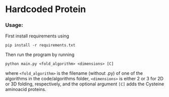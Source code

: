 # Hardcoded Protein

### Usage:  
First install requirements using
```
pip install -r requirements.txt
```

Then run the program by running
```
python main.py <fold_algorithm> <dimensions> [C]
```

where `<fold_algorithm>` is the filename (without .py) of one of the algorithms in the code/algorithms folder, 
`<dimensions>` is either 2 or 3 for 2D or 3D folding, respectively, and the optional argument `[C]` adds the
Cysteine aminoacid proteins. 
